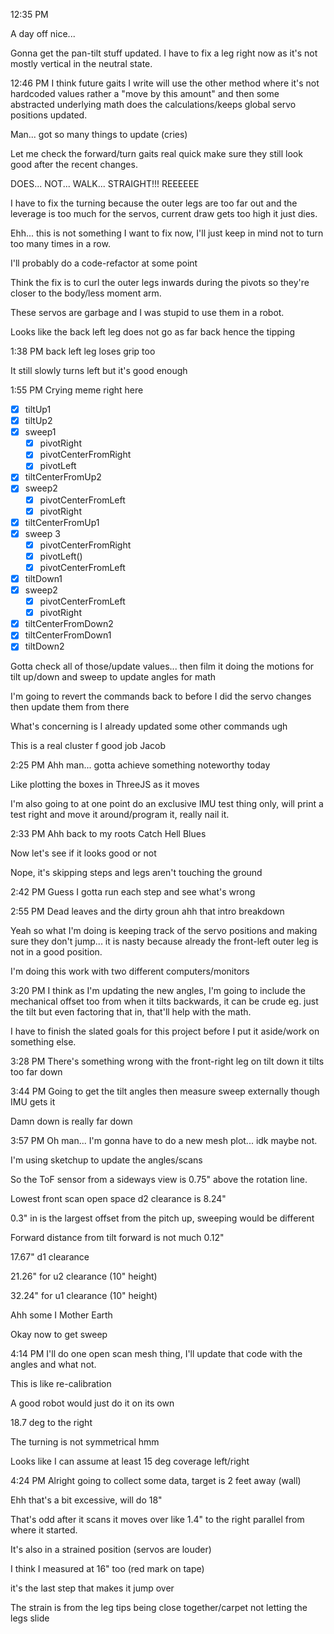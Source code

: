 12:35 PM

A day off nice...

Gonna get the pan-tilt stuff updated. I have to fix a leg right now as it's not mostly vertical in the neutral state.

12:46 PM
I think future gaits I write will use the other method where it's not hardcoded values rather a "move by this amount" and then some abstracted underlying math does the calculations/keeps global servo positions updated.

Man... got so many things to update (cries)

Let me check the forward/turn gaits real quick make sure they still look good after the recent changes.

DOES... NOT... WALK... STRAIGHT!!! REEEEEE

I have to fix the turning because the outer legs are too far out and the leverage is too much for the servos, current draw gets too high it just dies.

Ehh... this is not something I want to fix now, I'll just keep in mind not to turn too many times in a row.

I'll probably do a code-refactor at some point

Think the fix is to curl the outer legs inwards during the pivots so they're closer to the body/less moment arm.

These servos are garbage and I was stupid to use them in a robot.

Looks like the back left leg does not go as far back hence the tipping

1:38 PM
back left leg loses grip too

It still slowly turns left but it's good enough

1:55 PM
Crying meme right here

- [x] tiltUp1
- [x] tiltUp2
- [x] sweep1
  - [x] pivotRight
  - [x] pivotCenterFromRight
  - [x] pivotLeft
- [x] tiltCenterFromUp2
- [x] sweep2
  - [x] pivotCenterFromLeft
  - [x] pivotRight
- [x] tiltCenterFromUp1
- [x] sweep 3
  - [x] pivotCenterFromRight
  - [x] pivotLeft()
  - [x] pivotCenterFromLeft
- [x] tiltDown1
- [x] sweep2
  - [x] pivotCenterFromLeft
  - [x] pivotRight
- [x] tiltCenterFromDown2
- [x] tiltCenterFromDown1
- [x] tiltDown2

Gotta check all of those/update values... then film it doing the motions for tilt up/down and sweep to update angles for math

I'm going to revert the commands back to before I did the servo changes then update them from there

What's concerning is I already updated some other commands ugh

This is a real cluster f good job Jacob

2:25 PM
Ahh man... gotta achieve something noteworthy today

Like plotting the boxes in ThreeJS as it moves

I'm also going to at one point do an exclusive IMU test thing only, will print a test right and move it around/program it, really nail it.

2:33 PM
Ahh back to my roots Catch Hell Blues

Now let's see if it looks good or not

Nope, it's skipping steps and legs aren't touching the ground

2:42 PM
Guess I gotta run each step and see what's wrong

2:55 PM
Dead leaves and the dirty groun ahh that intro breakdown

Yeah so what I'm doing is keeping track of the servo positions and making sure they don't jump... it is nasty because already the front-left outer leg is not in a good position.

I'm doing this work with two different computers/monitors

3:20 PM
I think as I'm updating the new angles, I'm going to include the mechanical offset too from when it tilts backwards, it can be crude eg. just the tilt but even factoring that in, that'll help with the math.

I have to finish the slated goals for this project before I put it aside/work on something else.

3:28 PM
There's something wrong with the front-right leg on tilt down it tilts too far down

3:44 PM
Going to get the tilt angles then measure sweep externally though IMU gets it

Damn down is really far down

3:57 PM
Oh man... I'm gonna have to do a new mesh plot... idk maybe not.

I'm using sketchup to update the angles/scans

So the ToF sensor from a sideways view is 0.75" above the rotation line.

Lowest front scan open space d2 clearance is 8.24"

0.3" in is the largest offset from the pitch up, sweeping would be different

Forward distance from tilt forward is not much 0.12"

17.67" d1 clearance

21.26" for u2 clearance (10" height)

32.24" for u1 clearance (10" height)

Ahh some I Mother Earth

Okay now to get sweep

4:14 PM
I'll do one open scan mesh thing, I'll update that code with the angles and what not.

This is like re-calibration

A good robot would just do it on its own

18.7 deg to the right

The turning is not symmetrical hmm

Looks like I can assume at least 15 deg coverage left/right

4:24 PM
Alright going to collect some data, target is 2 feet away (wall)

Ehh that's a bit excessive, will do 18"

That's odd after it scans it moves over like 1.4" to the right parallel from where it started.

It's also in a strained position (servos are louder)

I think I measured at 16" too (red mark on tape)

it's the last step that makes it jump over

The strain is from the leg tips being close together/carpet not letting the legs slide

